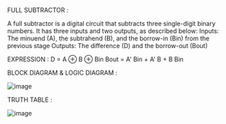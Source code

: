 FULL SUBTRACTOR :

A full subtractor is a digital circuit that subtracts three single-digit binary numbers. It has three inputs and two outputs, as 
described below:
Inputs: The minuend (A), the subtrahend (B), and the borrow-in (Bin) from the previous stage
Outputs: The difference (D) and the borrow-out (Bout)

EXPRESSION :
D = A ⊕ B ⊕ Bin
Bout = A' Bin + A' B + B Bin 

BLOCK DIAGRAM & LOGIC DIAGRAM :

![image](https://github.com/user-attachments/assets/32581b47-00d3-4653-83d9-fb4f1f594f4c)

TRUTH TABLE :

![image](https://github.com/user-attachments/assets/cd3775f7-04c2-403c-8cee-dff2a0c66504)



